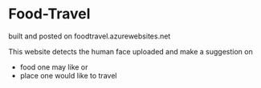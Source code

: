 # Food-Travel

built and posted on foodtravel.azurewebsites.net

This website detects the human face uploaded and make a suggestion on 
- food one may like or 
- place one would like to travel
